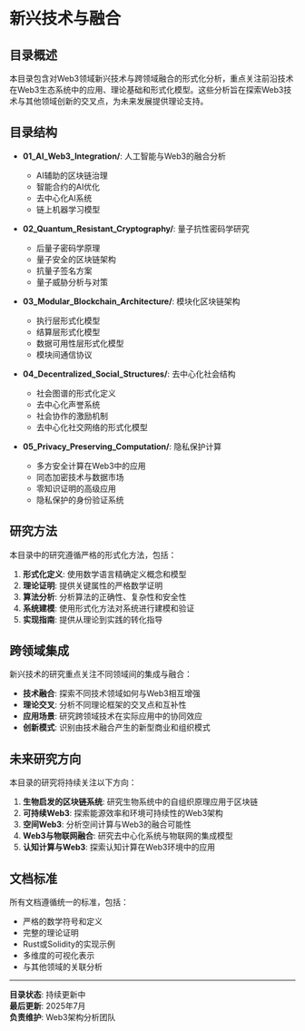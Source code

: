 # 新兴技术与融合

## 目录概述

本目录包含对Web3领域新兴技术与跨领域融合的形式化分析，重点关注前沿技术在Web3生态系统中的应用、理论基础和形式化模型。这些分析旨在探索Web3技术与其他领域创新的交叉点，为未来发展提供理论支持。

## 目录结构

- **01_AI_Web3_Integration/**: 人工智能与Web3的融合分析
  - AI辅助的区块链治理
  - 智能合约的AI优化
  - 去中心化AI系统
  - 链上机器学习模型

- **02_Quantum_Resistant_Cryptography/**: 量子抗性密码学研究
  - 后量子密码学原理
  - 量子安全的区块链架构
  - 抗量子签名方案
  - 量子威胁分析与对策

- **03_Modular_Blockchain_Architecture/**: 模块化区块链架构
  - 执行层形式化模型
  - 结算层形式化模型
  - 数据可用性层形式化模型
  - 模块间通信协议

- **04_Decentralized_Social_Structures/**: 去中心化社会结构
  - 社会图谱的形式化定义
  - 去中心化声誉系统
  - 社会协作的激励机制
  - 去中心化社交网络的形式化模型

- **05_Privacy_Preserving_Computation/**: 隐私保护计算
  - 多方安全计算在Web3中的应用
  - 同态加密技术与数据市场
  - 零知识证明的高级应用
  - 隐私保护的身份验证系统

## 研究方法

本目录中的研究遵循严格的形式化方法，包括：

1. **形式化定义**: 使用数学语言精确定义概念和模型
2. **理论证明**: 提供关键属性的严格数学证明
3. **算法分析**: 分析算法的正确性、复杂性和安全性
4. **系统建模**: 使用形式化方法对系统进行建模和验证
5. **实现指南**: 提供从理论到实践的转化指导

## 跨领域集成

新兴技术的研究重点关注不同领域间的集成与融合：

- **技术融合**: 探索不同技术领域如何与Web3相互增强
- **理论交叉**: 分析不同理论框架的交叉点和互补性
- **应用场景**: 研究跨领域技术在实际应用中的协同效应
- **创新模式**: 识别由技术融合产生的新型商业和组织模式

## 未来研究方向

本目录的研究将持续关注以下方向：

1. **生物启发的区块链系统**: 研究生物系统中的自组织原理应用于区块链
2. **可持续Web3**: 探索能源效率和环境可持续性的Web3架构
3. **空间Web3**: 分析空间计算与Web3的融合可能性
4. **Web3与物联网融合**: 研究去中心化系统与物联网的集成模型
5. **认知计算与Web3**: 探索认知计算在Web3环境中的应用

## 文档标准

所有文档遵循统一的标准，包括：

- 严格的数学符号和定义
- 完整的理论证明
- Rust或Solidity的实现示例
- 多维度的可视化表示
- 与其他领域的关联分析

---

**目录状态**: 持续更新中  
**最后更新**: 2025年7月  
**负责维护**: Web3架构分析团队 